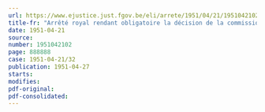 ```yaml
---
url: https://www.ejustice.just.fgov.be/eli/arrete/1951/04/21/1951042102/justel
title-fr: "Arrêté royal rendant obligatoire la décision de la commission paritaire nationale de l'industrie des briques, prise en exécution de la loi du 19 août 1948 relative aux prestations d'intérêt public en temps de paix"
date: 1951-04-21
source:
number: 1951042102
page: 888888
case: 1951-04-21/32
publication: 1951-04-27
starts:
modifies:
pdf-original:
pdf-consolidated:
---
```


